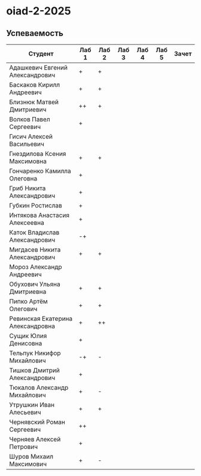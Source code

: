 # oiad-2-2025

## Успеваемость
| Студент                           | Лаб 1 | Лаб 2 | Лаб 3 | Лаб 4 | Лаб 5 | Зачет |
| --------------------------------- | ----- | ----- | ----- | ----- | ----- | ----- |
| Адашкевич Евгений Александрович   |   +   |   +   |       |       |       |       |
| Баскаков Кирилл Андреевич         |   +   |   +   |       |       |       |       |
| Близнюк Матвей Дмитриевич         |   ++  |   +   |       |       |       |       |
| Волков Павел Сергеевич            |   +   |       |       |       |       |       |
| Гисич Алексей Васильевич          |       |       |       |       |       |       |
| Гнездилова Ксения Максимовна      |   +   |   +   |       |       |       |       |
| Гончаренко Камилла Олеговна       |   +   |       |       |       |       |       |
| Гриб Никита Александрович         |   +   |       |       |       |       |       |
| Губкин Ростислав                  |   +   |       |       |       |       |       |
| Интякова Анастасия Алексеевна     |   +   |       |       |       |       |       |
| Каток Владислав Александрович     |   -+  |       |       |       |       |       |
| Мигдасев Никита Александрович     |   +   |   +   |       |       |       |       |
| Мороз Александр Андреевич         |       |       |       |       |       |       |
| Обухович Ульяна Дмитриевна        |   +   |   +   |       |       |       |       |
| Пипко Артём Олегович              |   +   |   +   |       |       |       |       |
| Ревинская Екатерина Александровна |   +   |   ++  |       |       |       |       |
| Сущик Юлия Денисовна              |   +   |       |       |       |       |       |
| Тельпук Никифор Михайлович        |   -+  |   -   |       |       |       |       |
| Тишков Дмитрий Александрович      |   +   |       |       |       |       |       |
| Тюкалов Александр Михайлович      |   +   |   -   |       |       |       |       |
| Утрушкин Иван Алесьевич           |   +   |   +   |       |       |       |       |
| Чернявский Роман Сергеевич        |   ++  |       |       |       |       |       |
| Черняев Алексей Петрович          |   +   |       |       |       |       |       |
| Шуров Михаил Максимович           |   +   |   -   |       |       |       |       |
